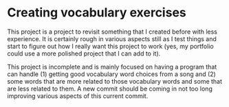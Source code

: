 # Creating vocabulary exercises
This project is a project to revisit something that I created before with less experience. It is certainly rough in various aspects still as I test things and start to figure out how I really want this project to work (yes, my portfolio could use a more polished project that I can add to it).

This project is incomplete and is mainly focused on having a program that can handle (1) getting good vocabulary word choices from a song and (2) some words that are more related to those vocabulary words and some that are less related to them. A new commit should be coming in not too long improving various aspects of this current commit.
